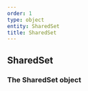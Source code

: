 ```yaml
---
order: 1
type: object
entity: SharedSet
title: SharedSet
---
```


## SharedSet

### The SharedSet object
